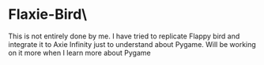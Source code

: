 # Flaxie-Bird\


This is not entirely done by me. I have tried to replicate Flappy bird and integrate it to Axie Infinity just to understand about Pygame.
Will be working on it more when I learn more about Pygame 
